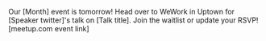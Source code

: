 Our [Month] event is tomorrow! Head over to WeWork in Uptown for [Speaker twitter]'s talk on [Talk title]. Join the waitlist or update your RSVP! [meetup.com event link]
